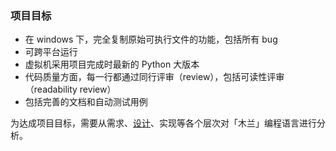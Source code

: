 ### 项目目标

- 在 windows 下，完全复制原始可执行文件的功能，包括所有 bug
- 可跨平台运行
- 虚拟机采用项目完成时最新的 Python 大版本
- 代码质量方面，每一行都通过同行评审（review），包括可读性评审（readability review）
- 包括完善的文档和自动测试用例

为达成项目目标，需要从需求、[设计](语言设计.md)、实现等各个层次对「木兰」编程语言进行分析。
